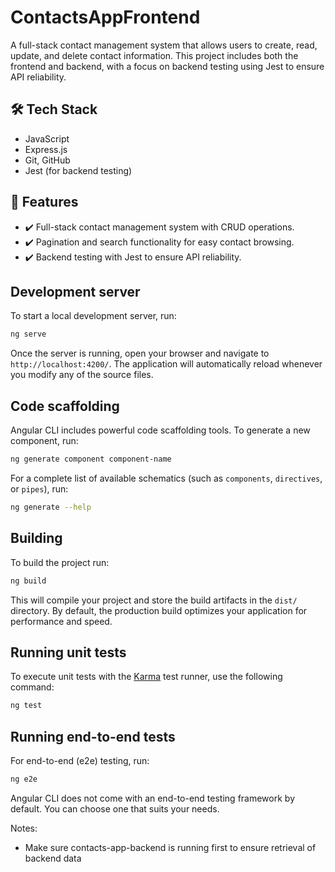 # ContactsAppFrontend

A full-stack contact management system that allows users to create, read, update, and delete contact information. This project includes both the frontend and backend, with a focus on backend testing using Jest to ensure API reliability.

## 🛠 Tech Stack
- JavaScript
- Express.js
- Git, GitHub
- Jest (for backend testing)

## 📌 Features
- ✔️ Full-stack contact management system with CRUD operations.
- ✔️ Pagination and search functionality for easy contact browsing.
- ✔️ Backend testing with Jest to ensure API reliability.
  
## Development server

To start a local development server, run:

```bash
ng serve
```

Once the server is running, open your browser and navigate to `http://localhost:4200/`. The application will automatically reload whenever you modify any of the source files.

## Code scaffolding

Angular CLI includes powerful code scaffolding tools. To generate a new component, run:

```bash
ng generate component component-name
```

For a complete list of available schematics (such as `components`, `directives`, or `pipes`), run:

```bash
ng generate --help
```

## Building

To build the project run:

```bash
ng build
```

This will compile your project and store the build artifacts in the `dist/` directory. By default, the production build optimizes your application for performance and speed.

## Running unit tests

To execute unit tests with the [Karma](https://karma-runner.github.io) test runner, use the following command:

```bash
ng test
```

## Running end-to-end tests

For end-to-end (e2e) testing, run:

```bash
ng e2e
```

Angular CLI does not come with an end-to-end testing framework by default. You can choose one that suits your needs.

Notes: 
- Make sure contacts-app-backend is running first to ensure retrieval of backend data


